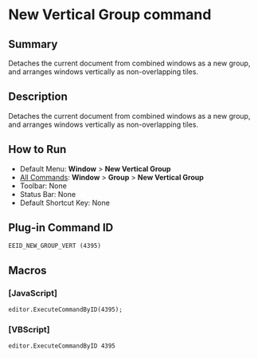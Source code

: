# New Vertical Group command

## Summary

Detaches the current document from combined windows as a new group, and arranges windows vertically as non-overlapping tiles.

## Description

Detaches the current document from combined windows as a new group, and arranges windows vertically as non-overlapping tiles.

## How to Run

- Default Menu: **Window** \> **New Vertical Group**
- [All Commands](../tools/all_commands): **Window**
\> **Group**
\> **New Vertical Group**
- Toolbar: None
- Status Bar: None
- Default Shortcut Key: None

## Plug-in Command ID

```
EEID_NEW_GROUP_VERT (4395)```

## Macros

### \[JavaScript\]

```
editor.ExecuteCommandByID(4395);
```

### \[VBScript\]

```
editor.ExecuteCommandByID 4395
```
